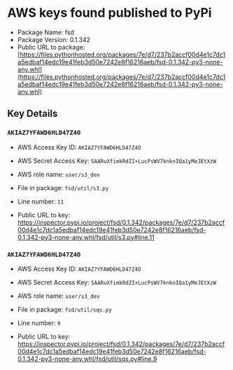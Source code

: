 # AWS keys found published to PyPi

* Package Name: fsd
* Package Version: 0.1.342
* Public URL to package: [https://files.pythonhosted.org/packages/7e/d7/237b2accf00d4e1c7dc1a5edbaf14edc19e41feb3d50e7242e8f16216aeb/fsd-0.1.342-py3-none-any.whl](https://files.pythonhosted.org/packages/7e/d7/237b2accf00d4e1c7dc1a5edbaf14edc19e41feb3d50e7242e8f16216aeb/fsd-0.1.342-py3-none-any.whl)

## Key Details

### `AKIAZ7YFAWD6HLD47Z4O`

* AWS Access Key ID: `AKIAZ7YFAWD6HLD47Z4O`
* AWS Secret Access Key: `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` 
* AWS role name: `user/s3_dev`
* File in package: `fsd/util/s3.py`
* Line number: `11`

* Public URL to key: https://inspector.pypi.io/project/fsd/0.1.342/packages/7e/d7/237b2accf00d4e1c7dc1a5edbaf14edc19e41feb3d50e7242e8f16216aeb/fsd-0.1.342-py3-none-any.whl/fsd/util/s3.py#line.11



### `AKIAZ7YFAWD6HLD47Z4O`

* AWS Access Key ID: `AKIAZ7YFAWD6HLD47Z4O`
* AWS Secret Access Key: `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` 
* AWS role name: `user/s3_dev`
* File in package: `fsd/util/sqs.py`
* Line number: `9`

* Public URL to key: https://inspector.pypi.io/project/fsd/0.1.342/packages/7e/d7/237b2accf00d4e1c7dc1a5edbaf14edc19e41feb3d50e7242e8f16216aeb/fsd-0.1.342-py3-none-any.whl/fsd/util/sqs.py#line.9


